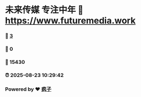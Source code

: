 # 未来传媒 专注中年 :link: https://www.futuremedia.work 
### :page_facing_up: [3](https://www.futuremedia.work/tag.html) 
### :speech_balloon: 0 
### :hibiscus: 15430 
### :alarm_clock: 2025-08-23 10:29:42 
### Powered by :heart: [疯子](https://github.com/granthuang999/Gmeek)
